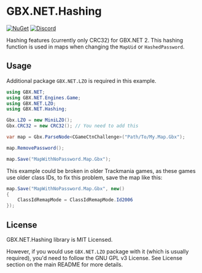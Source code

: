 # GBX.NET.Hashing

[![NuGet](https://img.shields.io/nuget/vpre/GBX.NET.Hashing?style=for-the-badge&logo=nuget)](https://www.nuget.org/packages/GBX.NET.Hashing/)
[![Discord](https://img.shields.io/discord/1012862402611642448?style=for-the-badge&logo=discord)](https://discord.gg/tECTQcAWC9)

Hashing features (currently only CRC32) for GBX.NET 2. This hashing function is used in maps when changing the `MapUid` or `HashedPassword`.

## Usage

Additional package `GBX.NET.LZO` is required in this example.

```cs
using GBX.NET;
using GBX.NET.Engines.Game;
using GBX.NET.LZO;
using GBX.NET.Hashing;

Gbx.LZO = new MiniLZO();
Gbx.CRC32 = new CRC32(); // You need to add this

var map = Gbx.ParseNode<CGameCtnChallenge>("Path/To/My.Map.Gbx");

map.RemovePassword();

map.Save("MapWithNoPassword.Map.Gbx");
```

This example could be broken in older Trackmania games, as these games use older class IDs, to fix this problem, save the map like this:

```cs
map.Save("MapWithNoPassword.Map.Gbx", new()
{
    ClassIdRemapMode = ClassIdRemapMode.Id2006
});
```

## License

GBX.NET.Hashing library is MIT Licensed.

However, if you would use `GBX.NET.LZO` package with it (which is usually required), you'd need to follow the GNU GPL v3 License. See License section on the main README for more details.